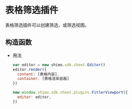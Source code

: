 # 表格筛选插件

表格筛选插件可以创建筛选，或筛选视图。

## 构造函数

* 用法

  ```js
  var editor = new shimo.sdk.sheet.Editor()
  editor.render({
    content: [表格内容],
    container: [表格渲染容器]
  })

  new window.shimo.sdk.sheet.plugins.FitlerViewport({
    editor: editor,
  })

  ```
